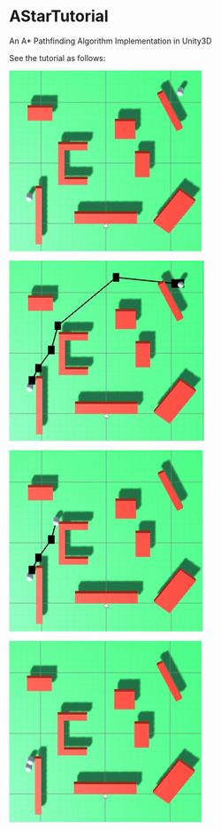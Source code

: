 # AStarTutorial
An A* Pathfinding Algorithm Implementation in Unity3D

See the tutorial as follows:


![](https://github.com/YDCarry/AStarTutorial/blob/master/Assets/Images/1.png)


![](https://github.com/YDCarry/AStarTutorial/blob/master/Assets/Images/2.png)


![](https://github.com/YDCarry/AStarTutorial/blob/master/Assets/Images/3.png)


![](https://github.com/YDCarry/AStarTutorial/blob/master/Assets/Images/4.png)
